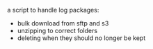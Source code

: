 a script to handle log packages:
- bulk download from sftp and s3
- unzipping to correct folders
- deleting when they should no longer be kept
